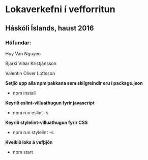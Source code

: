 # Lokaverkefni í vefforritun
## Háskóli Íslands, haust 2016
### Höfundar:
Huy Van Nguyen

Bjarki Viðar Kristjánsson

Valentin Oliver Loftsson

**Setjið upp alla npm pakkana sem skilgreindir eru í package.json**
* npm install

**Keyrið eslint-villuathugun fyrir javascript**
* npm run eslint -s

**Keyrið stylelint-villuathugun fyrir CSS**
* npm run stylelint -s

**Kveikið loks á vefþjón**
* npm start
